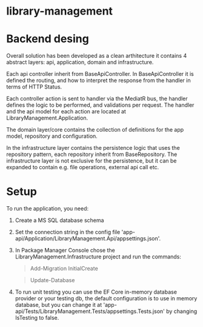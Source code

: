 # library-management

# Backend desing
 Overall solution has been developed as a clean arthitecture it contains 4 abstract layers: api, application, domain and infrastructure.

 Each api controller inherit from BaseApiController. In BaseApiController it is defined the routing, and how to interpret the 
 response from the handler in terms of HTTP Status.
   
 Each controller action is sent to handler via the MediatR bus, the handler defines the logic to be performed, and validations per
 request. The handler and the api model for each action are located at LibraryManagement.Application.

 The domain layer/core contains the collection of definitions for the app model, repository and configuration.

 In the infrastructure layer contains the persistence logic that uses the repository pattern, each repository inherit from
 BaseRepository. The infrastructure layer is not exclusive for the persistence, but it can be expanded to contain e.g. file operations,
 external api call etc.
 
 # Setup
 To run the application, you need:

 1. Create a MS SQL database schema
 2. Set the connection string in the config file 'app-api/Application/LibraryManagement.Api/appsettings.json'.
 3. In Package Manager Console chose the LibraryManagement.Infrastructure project and run the commands:
     >Add-Migration InitialCreate
     
     >Update-Database

 4. To run unit testing you can use the EF Core in-memory database provider or your testing db, the default configuration is to use in
     memory database, but you can change it at 'app-api/Tests/LibraryManagement.Tests/appsettings.Tests.json' by changing IsTesting to
     false.


 
